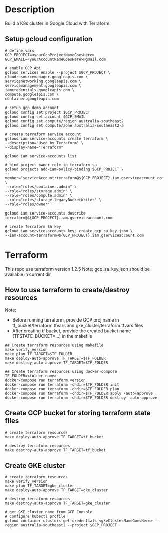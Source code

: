 # Description

Build a K8s cluster in Google Cloud with Terraform.

## Setup gcloud configuration

```
# define vars
GCP_PROJECT=<yourGcpProjectNameGoesHere>
GCP_EMAIL=<yourAccountNameGoesHere>@gmail.com

# enable GCP Api
gcloud services enable --project $GCP_PROJECT \
cloudresourcemanager.googleapis.com \
servicenetworking.googleapis.com \
servicemanagement.googleapis.com \
iamcredentials.googleapis.com \
compute.googleapis.com \
container.googleapis.com

# setup gcp demo account 
gcloud config set project $GCP_PROJECT
gcloud config set account $GCP_EMAIL
gcloud config set compute/region australia-southeast2
gcloud config set compute/zone australia-southeast2-a

# create terraform service account
gcloud iam service-accounts create terraform \
--description="Used by Terraform" \
--display-name="Terraform"

gcloud iam service-accounts list

# bind project owner role to terraform sa
gcloud projects add-iam-policy-binding $GCP_PROJECT \
--member="serviceAccount:terraform@${GCP_PROJECT}.iam.gserviceaccount.com" \
--role="roles/container.admin" \
--role="roles/storage.admin" \
--role="roles/compute.admin" \
--role="roles/storage.legacyBucketWriter" \
--role="roles/owner"

gcloud iam service-accounts describe terraform@${GCP_PROJECT}.iam.gserviceaccount.com

# create Terraform SA key
gcloud iam service-accounts keys create gcp_sa_key.json \
--iam-account=terraform@${GCP_PROJECT}.iam.gserviceaccount.com
```

# Terraform

This repo use terraform version 1.2.5
Note: gcp_sa_key.json should be available in current dir

## How to use terraform to create/destroy resources

Note: 
* Before running terraform, provide GCP proj name in tf_bucket/terraform.tfvars and gke_cluster/terraform.tfvars files
* After creating tf bucket, provide the created bucket name (TFSTATE_BUCKET=...) in the makefile

```
## Create terraform resources using makefile
make verify_version
make plan TF_TARGET=$TF_FOLDER
make deploy-auto-approve TF_TARGET=$TF_FOLDER
make destroy-auto-approve TF_TARGET=$TF_FOLDER

## Create terraform resources using docker-compose
TF_FOLDER=<folder-name>
docker-compose run terraform version
docker-compose run terraform -chdir=$TF_FOLDER init
docker-compose run terraform -chdir=$TF_FOLDER plan
docker-compose run terraform -chdir=$TF_FOLDER apply -auto-approve
docker-compose run terraform -chdir=$TF_FOLDER destroy -auto-approve
```

## Create GCP bucket for storing terraform state files
```
# create terraform resources
make deploy-auto-approve TF_TARGET=tf_bucket

# destroy terraform resources
make destroy-auto-approve TF_TARGET=tf_bucket
```

## Create GKE cluster
```
# create terraform resources
make verify_version
make plan TF_TARGET=gke_cluster
make deploy-auto-approve TF_TARGET=gke_cluster

# destroy terraform resources
make destroy-auto-approve TF_TARGET=gke_cluster

# get GKE cluster name from GCP Console
# configure kubectl profile
gcloud container clusters get-credentials <gkeClusterNameGoesHere> --region australia-southeast2 --project $GCP_PROJECT
```